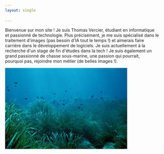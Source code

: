 ```yaml
---
layout: single

---
```

Bienvenue sur mon site !
Je suis Thomas Vercier, étudiant en informatique et passionné de technologie. Plus précisément, je me suis spécialisé dans le traitement d'images (pas besoin d'IA tout le temps !) et aimerais faire carrière dans le développement de logiciels. Je suis actuellement à la recherche d'un stage de fin d'études dans la tech ! Je suis également un grand passionné de chasse sous-marine, une passion qui pourrait, pourquoi pas, rejoindre mon métier (de belles images !).

![alt text](/assets/images/possidonie.jpg)

